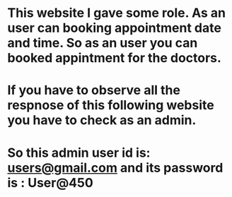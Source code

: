 # This website I gave some role. As an user can booking appointment date and time. So as an user you can booked appintment for the doctors.
# If you have to observe all the respnose of this following website you have to check as an admin.
# So this admin user id is: users@gmail.com and its password is : User@450